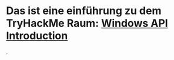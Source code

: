 # Das ist eine einführung zu dem TryHackMe Raum: [Windows API Introduction](https://tryhackme.com/r/room/windowsapi)

.

